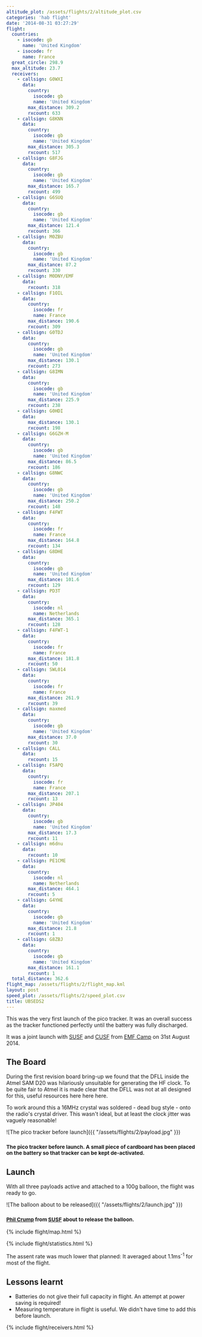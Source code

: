 ```yaml
---
altitude_plot: /assets/flights/2/altitude_plot.csv
categories: 'hab flight'
date: '2014-08-31 03:27:29'
flight:
  countries:
    - isocode: gb
      name: 'United Kingdom'
    - isocode: fr
      name: France
  great_circle: 298.9
  max_altitude: 23.7
  receivers:
    - callsign: G0WXI
      data:
        country:
          isocode: gb
          name: 'United Kingdom'
        max_distance: 309.2
        rxcount: 633
    - callsign: G8KNN
      data:
        country:
          isocode: gb
          name: 'United Kingdom'
        max_distance: 305.3
        rxcount: 517
    - callsign: G8FJG
      data:
        country:
          isocode: gb
          name: 'United Kingdom'
        max_distance: 165.7
        rxcount: 499
    - callsign: G6SUQ
      data:
        country:
          isocode: gb
          name: 'United Kingdom'
        max_distance: 121.4
        rxcount: 366
    - callsign: M0ZBU
      data:
        country:
          isocode: gb
          name: 'United Kingdom'
        max_distance: 87.2
        rxcount: 330
    - callsign: M0DNY/EMF
      data:
        rxcount: 318
    - callsign: F1OIL
      data:
        country:
          isocode: fr
          name: France
        max_distance: 190.6
        rxcount: 309
    - callsign: G0TDJ
      data:
        country:
          isocode: gb
          name: 'United Kingdom'
        max_distance: 130.1
        rxcount: 273
    - callsign: G8IMN
      data:
        country:
          isocode: gb
          name: 'United Kingdom'
        max_distance: 225.9
        rxcount: 238
    - callsign: G0HDI
      data:
        max_distance: 130.1
        rxcount: 198
    - callsign: G6GZH-M
      data:
        country:
          isocode: gb
          name: 'United Kingdom'
        max_distance: 86.5
        rxcount: 186
    - callsign: G8NWC
      data:
        country:
          isocode: gb
          name: 'United Kingdom'
        max_distance: 250.2
        rxcount: 148
    - callsign: F4FWT
      data:
        country:
          isocode: fr
          name: France
        max_distance: 164.8
        rxcount: 134
    - callsign: G8DHE
      data:
        country:
          isocode: gb
          name: 'United Kingdom'
        max_distance: 101.6
        rxcount: 129
    - callsign: PD3T
      data:
        country:
          isocode: nl
          name: Netherlands
        max_distance: 365.1
        rxcount: 128
    - callsign: F4FWT-1
      data:
        country:
          isocode: fr
          name: France
        max_distance: 181.8
        rxcount: 50
    - callsign: SWL014
      data:
        country:
          isocode: fr
          name: France
        max_distance: 261.9
        rxcount: 39
    - callsign: maxmed
      data:
        country:
          isocode: gb
          name: 'United Kingdom'
        max_distance: 37.0
        rxcount: 30
    - callsign: CALL
      data:
        rxcount: 15
    - callsign: F5APQ
      data:
        country:
          isocode: fr
          name: France
        max_distance: 207.1
        rxcount: 13
    - callsign: JP404
      data:
        country:
          isocode: gb
          name: 'United Kingdom'
        max_distance: 17.3
        rxcount: 11
    - callsign: m6dnu
      data:
        rxcount: 10
    - callsign: PE1CME
      data:
        country:
          isocode: nl
          name: Netherlands
        max_distance: 464.1
        rxcount: 5
    - callsign: G4YHE
      data:
        country:
          isocode: gb
          name: 'United Kingdom'
        max_distance: 21.8
        rxcount: 1
    - callsign: G8ZBJ
      data:
        country:
          isocode: gb
          name: 'United Kingdom'
        max_distance: 161.1
        rxcount: 1
  total_distance: 362.6
flight_map: /assets/flights/2/flight_map.kml
layout: post
speed_plot: /assets/flights/2/speed_plot.csv
title: UBSEDS2
---
```


This was the very first launch of the pico tracker. It was an overall success as the tracker functioned perfectly until the battery was fully discharged.

It was a joint launch with [SUSF](http://www.susf.co.uk) and [CUSF](http://www.cusf.co.uk) from [EMF Camp](http://www.emfcamp.org) on 31st August 2014.

<!--more-->

## The Board

During the first revision board bring-up we found that the DFLL inside the Atmel SAM D20 was hilariously unsuitable for generating the HF clock. To be quite fair to Atmel it is made clear that the DFLL was not at all designed for this, useful resources here here here.

To work around this a 16MHz crystal was soldered - dead bug style - onto the radio's crystal driver. This wasn't ideal, but at least the clock jitter was vaguely reasonable!

![The pico tracker before launch]({{ "/assets/flights/2/payload.jpg" }})

### <small>The pico tracker before launch. A small piece of cardboard has been placed on the battery so that tracker can be kept de-activated.</small>

## Launch

With all three payloads active and attached to a 100g balloon, the flight was ready to go.

![The balloon about to be released]({{ "/assets/flights/2/launch.jpg" }})

### <small>[Phil Crump](https://www.philcrump.co.uk) from [SUSF](http://www.susf.co.uk) about to release the balloon.</small>

{% include flight/map.html %}

{% include flight/statistics.html %}

The assent rate was much lower that planned: It averaged about 1.1ms<sup>-1</sup> for most of the flight.

## Lessons learnt

- Batteries do not give their full capacity in flight. An attempt at power saving is required!
- Measuring temperature in flight is useful. We didn't have time to add this before launch.

{% include flight/receivers.html %}
